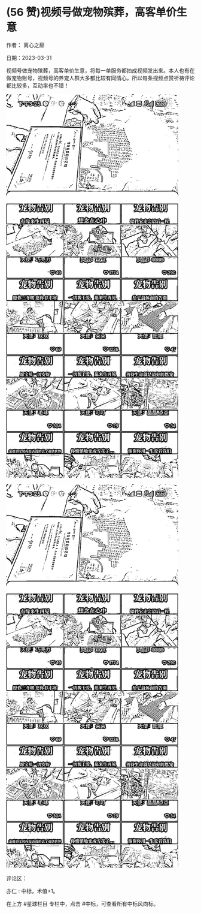 
# (56 赞)视频号做宠物殡葬，高客单价生意

 

 

作者：  离心之巅

日期：2023-03-31

视频号做宠物殡葬，高客单价生意，将每一单服务都拍成视频发出来。本人也有在做宠物账号，视频号的养宠人群大多都比较有同情心，所以每条视频点赞祈祷评论都比较多，互动率也不错！

![](img/chongwu_1948.png)

 

 

![](img/chongwu_1953.png)

评论区：

亦仁 : 中标，术值+1。

在上方 #星球栏目  专栏中，点击 #中标，可查看所有中标风向标。

